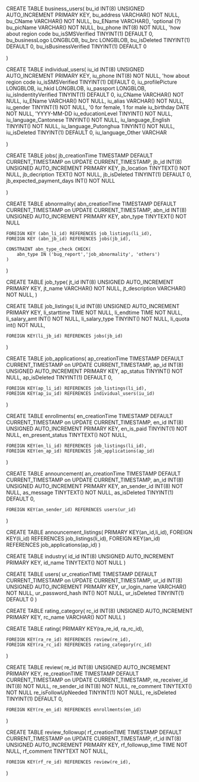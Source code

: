 CREATE TABLE business_users(
    bu_id INT(8) UNSIGNED AUTO_INCREMENT PRIMARY KEY,
    bu_address VARCHAR() NOT NULL,
    bu_CName VARCHAR() NOT NULL,
    bu_EName VARCHAR(), 'optional (?)
    bu_picName VARCHAR() NOT NULL, 
    bu_phone INT(8) NOT NULL, 'how about region code
    bu_isSMSVerified TINYINT(1) DEFAULT 0,
    bu_businessLogo LONGBLOB,
    bu_brc LONGBLOB,
    bu_isDeleted TINYINT(1) DEFAULT 0,
    bu_isBusinessVerified TINYINT(1) DEFAULT 0

)

CREATE TABLE individual_users(
    iu_id INT(8) UNSIGNED AUTO_INCREMENT PRIMARY KEY,
    iu_phone INT(8) NOT NULL, 'how about region code
    iu_isSMSVerified TINYINT(1) DEFAULT 0,
    iu_profilePicture LONGBLOB,
    iu_hkid LONGBLOB,
    iu_passport LONGBLOB,
    iu_isIndentityVerified TINYINT(1) DEFAULT 0,
    iu_CName VARCHAR() NOT NULL,
    iu_EName VARCHAR() NOT NULL,
    iu_alias VARCHAR() NOT NULL,
    iu_gender TINYINT(1) NOT NULL, '0 for female, 1 for male
    iu_birthday DATE NOT NULL, 'YYYY-MM-DD
    iu_educationLevel TINYINT() NOT NULL,
    iu_language_Cantonese TINYINT() NOT NULL,
    iu_language_English TINYINT() NOT NULL,
    iu_language_Putonghua TINYINT() NOT NULL,
    iu_isDeleted TINYINT(1) DEFAULT 0,
    iu_language_Other VARCHAR

)

CREATE TABLE jobs(
    jb_creationTime TIMESTAMP DEFAULT CURRENT_TIMESTAMP on UPDATE CURRENT_TIMESTAMP,
    jb_id INT(8) UNSIGNED AUTO_INCREMENT PRIMARY KEY,
    jb_location TINYTEXT() NOT NULL,
    jb_decription TEXT() NOT NULL,
    jb_isDeleted TINYINT(1) DEFAULT 0,
    jb_expected_payment_days INT() NOT NULL

)

CREATE TABLE abnormality(
    abn_creationTime TIMESTAMP DEFAULT CURRENT_TIMESTAMP on UPDATE CURRENT_TIMESTAMP,
    abn_id INT(8) UNSIGNED AUTO_INCREMENT PRIMARY KEY,
    abn_type TINYTEXT() NOT NULL

    FOREIGN KEY (abn_li_id) REFERENCES job_listings(li_id),
    FOREIGN KEY (abn_jb_id) REFERENCES jobs(jb_id),

    CONSTRAINT abn_type_check CHECK(
        abn_type IN ('bug_report','job_abnormality', 'others')
    )
)

CREATE TABLE job_type(
    jt_id INT(8) UNSIGNED AUTO_INCREMENT PRIMARY KEY,
    jt_name VARCHAR() NOT NULL,
    jt_description VARCHAR() NOT NULL,
)

CREATE TABLE job_listings(
    li_id INT(8) UNSIGNED AUTO_INCREMENT PRIMARY KEY,
    li_starttime TIME NOT NULL,
    li_endtime TIME NOT NULL,
    li_salary_amt INT() NOT NULL,
    li_salary_type TINYINT() NOT NULL,
    li_quota int() NOT NULL,

    FOREIGN KEY(li_jb_id) REFERENCES jobs(jb_id)
)

CREATE TABLE job_applications(
    ap_creationTime TIMESTAMP DEFAULT CURRENT_TIMESTAMP on UPDATE CURRENT_TIMESTAMP,
    ap_id INT(8) UNSIGNED AUTO_INCREMENT PRIMARY KEY,
    ap_status TINYINT() NOT NULL,
    ap_isDeleted TINYINT(1) DEFAULT 0,
    
    FOREIGN KEY(ap_li_id) REFERENCES job_listings(li_id),
    FOREIGN KEY(ap_iu_id) REFERENCES individual_users(iu_id)
)

CREATE TABLE enrollments(
    en_creationTime TIMESTAMP DEFAULT CURRENT_TIMESTAMP on UPDATE CURRENT_TIMESTAMP,
    en_id INT(8) UNSIGNED AUTO_INCREMENT PRIMARY KEY,
    en_is_paid TINYINT(1) NOT NULL,
    en_present_status TINYTEXT() NOT NULL,
    
    FOREIGN KEY(en_li_id) REFERENCES job_listings(li_id),
    FOREIGN KEY(en_ap_id) REFERENCES job_applications(ap_id)
)

CREATE TABLE announcement(
    an_creationTime TIMESTAMP DEFAULT CURRENT_TIMESTAMP on UPDATE CURRENT_TIMESTAMP,
    an_id INT(8) UNSIGNED AUTO_INCREMENT PRIMARY KEY,
    an_sender_id INT(8) NOT NULL,
    as_message TINYTEXT() NOT NULL,
    as_isDeleted TINYINT(1) DEFAULT 0,

    FOREIGN KEY(an_sender_id) REFERENCES users(ur_id)

)

CREATE TABLE announcement_listings(
    PRIMARY KEY(an_id,li_id),
    FOREIGN KEY(li_id) REFERENCES job_listings(li_id),
    FOREIGN KEY(an_id) REFERENCES job_applications(ap_id)
)

CREATE TABLE industry(
    id_id INT(8) UNSIGNED AUTO_INCREMENT PRIMARY KEY,
    id_name TINYTEXT() NOT NULL
)

CREATE TABLE users(
    ur_creationTIME TIMESTAMP DEFAULT CURRENT_TIMESTAMP on UPDATE CURRENT_TIMESTAMP,
    ur_id INT(8) UNSIGNED AUTO_INCREMENT PRIMARY KEY,
    ur_login_name VARCHAR() NOT NULL,
    ur_password_hash INT() NOT NULL,
    ur_isDeleted TINYINT(1) DEFAULT 0
)

CREATE TABLE rating_category(
    rc_id INT(8) UNSIGNED AUTO_INCREMENT PRIMARY KEY,
    rc_name VARCHAR() NOT NULL
)

CREATE TABLE rating(
    PRIMARY KEY(ra_re_id, ra_rc_id),

    FOREIGN KEY(ra_re_id) REFERENCES review(re_id),
    FOREIGN KEY(ra_rc_id) REFERENCES rating_category(rc_id)
)

CREATE TABLE review(
    re_id INT(8) UNSIGNED AUTO_INCREMENT PRIMARY KEY,
    re_creationTIME TIMESTAMP DEFAULT CURRENT_TIMESTAMP on UPDATE CURRENT_TIMESTAMP,
    re_receiver_id INT(8) NOT NULL,
    re_sender_id INT(8) NOT NULL,
    re_comment TINYTEXT() NOT NULL
    re_isFollowUpNeeded TINYINT(1) NOT NULL,
    re_isDeleted TINYINT(1) DEFAULT 0,

    FOREIGN KEY(re_en_id) REFERENCES enrollments(en_id)
)

CREATE TABLE review_followup(
    rf_creationTIME TIMESTAMP DEFAULT CURRENT_TIMESTAMP on UPDATE CURRENT_TIMESTAMP,
    rf_id INT(8) UNSIGNED AUTO_INCREMENT PRIMARY KEY,
    rf_followup_time TIME NOT NULL,
    rf_comment TINYTEXT NOT NULL,

    FOREIGN KEY(rf_re_id) REFERENCES review(re_id),
    
)